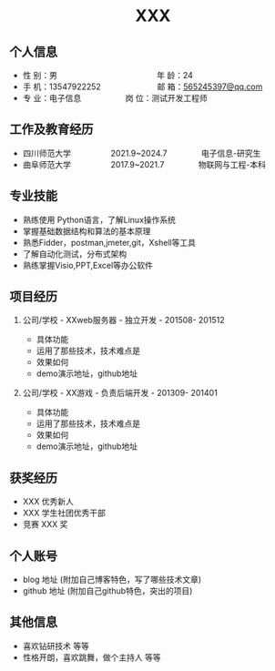  <center>
     <h1>XXX</h1>
 </center>

## 个人信息 

* 性 别：男&emsp;&emsp;&emsp;&emsp;&emsp;&emsp;&emsp;&emsp;&emsp;&emsp;&emsp;&emsp;&ensp;年 龄：24  
* 手 机：13547922252 &emsp;&emsp;&emsp;&emsp;&emsp;&emsp;&ensp;  邮 箱：565245397@qq.com   
* 专 业：电子信息 &emsp;&emsp;&emsp;&emsp;&emsp; 岗 位：测试开发工程师

## 工作及教育经历
      
* 四川师范大学&emsp;&emsp;&emsp;&emsp;&emsp;2021.9~2024.7&emsp;&emsp;&emsp;&emsp; 电子信息-研究生         
* 曲阜师范大学&emsp;&emsp;&emsp;&emsp;&emsp;2017.9~2021.7&emsp;&emsp;&emsp;&emsp; 物联网与工程-本科  

## 专业技能

* 熟练使用 Python语言，了解Linux操作系统
* 掌握基础数据结构和算法的基本原理
* 熟悉Fidder，postman,jmeter,git，Xshell等工具
* 了解自动化测试，分布式架构
* 熟练掌握Visio,PPT,Excel等办公软件

## 项目经历

1. 公司/学校 - XXweb服务器 - 独立开发 - 201508- 201512 
    * 具体功能 
    * 运用了那些技术，技术难点是
    * 效果如何
    * demo演示地址，github地址 

2. 公司/学校 - XX游戏 - 负责后端开发 - 201309- 201401 
    * 具体功能 
    * 运用了那些技术，技术难点是
    * 效果如何
    * demo演示地址，github地址 

## 获奖经历
* XXX 优秀新人
* XXX 学生社团优秀干部
* 竞赛 XXX 奖

## 个人账号 
* blog 地址 (附加自己博客特色，写了哪些技术文章)
* github 地址 (附加自己github特色，突出的项目)

## 其他信息 
* 喜欢钻研技术 等等
* 性格开朗，喜欢跳舞，做个主持人 等等 


